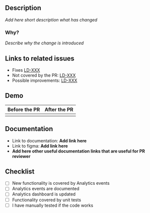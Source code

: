 ## Description
*Add here short description what has changed*

### Why?
*Describe why the change is introduced*

## Links to related issues
<!--- 
Add links to related tickets
-->
- Fixes [LD-XXX](https://loudius.atlassian.net/jira/software/projects/LD/boards/3)
- Not covered by the PR: [LD-XXX](https://loudius.atlassian.net/jira/software/projects/LD/boards/3)
- Possible improvements: [LD-XXX](https://loudius.atlassian.net/jira/software/projects/LD/boards/3)


## Demo
<!--- 
Screenshots or video that presents the feature or fix
-->

| Before the PR    | After the PR   |
|------------------|----------------|
|                  |                |



## Documentation
- Link to documentation: **Add link here**
- Link to figma: **Add link here**
- **Add here other useful documentation links that are useful for PR reviewer**

## Checklist
<!--- 
All those checkboxes should be marked before submitting the PR
-->

- [ ] New functionality is covered by Analytics events
- [ ] Analytics events are documented
- [ ] Analytics dashboard is updated
- [ ] Functionality covered by unit tests
- [ ] I have manually tested if the code works
